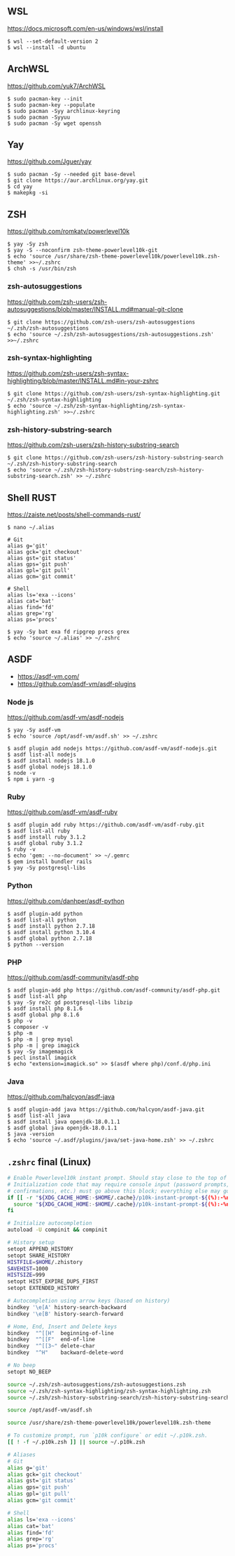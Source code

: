 ## WSL

https://docs.microsoft.com/en-us/windows/wsl/install

```
$ wsl --set-default-version 2
$ wsl --install -d ubuntu
```

## ArchWSL

https://github.com/yuk7/ArchWSL

```
$ sudo pacman-key --init
$ sudo pacman-key --populate
$ sudo pacman -Syy archlinux-keyring
$ sudo pacman -Syyuu
$ sudo pacman -Sy wget openssh
```

## Yay

https://github.com/Jguer/yay

```
$ sudo pacman -Sy --needed git base-devel
$ git clone https://aur.archlinux.org/yay.git
$ cd yay
$ makepkg -si
```

## ZSH

https://github.com/romkatv/powerlevel10k

```
$ yay -Sy zsh
$ yay -S --noconfirm zsh-theme-powerlevel10k-git
$ echo 'source /usr/share/zsh-theme-powerlevel10k/powerlevel10k.zsh-theme' >>~/.zshrc
$ chsh -s /usr/bin/zsh
```

### zsh-autosuggestions

https://github.com/zsh-users/zsh-autosuggestions/blob/master/INSTALL.md#manual-git-clone

```
$ git clone https://github.com/zsh-users/zsh-autosuggestions ~/.zsh/zsh-autosuggestions
$ echo 'source ~/.zsh/zsh-autosuggestions/zsh-autosuggestions.zsh' >>~/.zshrc
```

### zsh-syntax-highlighting

https://github.com/zsh-users/zsh-syntax-highlighting/blob/master/INSTALL.md#in-your-zshrc

```
$ git clone https://github.com/zsh-users/zsh-syntax-highlighting.git ~/.zsh/zsh-syntax-highlighting
$ echo 'source ~/.zsh/zsh-syntax-highlighting/zsh-syntax-highlighting.zsh' >>~/.zshrc
```

### zsh-history-substring-search

https://github.com/zsh-users/zsh-history-substring-search

```
$ git clone https://github.com/zsh-users/zsh-history-substring-search ~/.zsh/zsh-history-substring-search
$ echo 'source ~/.zsh/zsh-history-substring-search/zsh-history-substring-search.zsh' >> ~/.zshrc
```

## Shell RUST

https://zaiste.net/posts/shell-commands-rust/


```
$ nano ~/.alias
```

```
# Git
alias g='git'
alias gck='git checkout'
alias gst='git status'
alias gps='git push'
alias gpl='git pull'
alias gcm='git commit'

# Shell
alias ls='exa --icons'
alias cat='bat'
alias find='fd'
alias grep='rg'
alias ps='procs'
```

```
$ yay -Sy bat exa fd ripgrep procs grex
$ echo 'source ~/.alias' >> ~/.zshrc
```
## ASDF

- https://asdf-vm.com/
- https://github.com/asdf-vm/asdf-plugins

### Node js

https://github.com/asdf-vm/asdf-nodejs

```
$ yay -Sy asdf-vm
$ echo 'source /opt/asdf-vm/asdf.sh' >> ~/.zshrc

$ asdf plugin add nodejs https://github.com/asdf-vm/asdf-nodejs.git
$ asdf list-all nodejs
$ asdf install nodejs 18.1.0
$ asdf global nodejs 18.1.0
$ node -v
$ npm i yarn -g
```

### Ruby

https://github.com/asdf-vm/asdf-ruby

```
$ asdf plugin add ruby https://github.com/asdf-vm/asdf-ruby.git
$ asdf list-all ruby
$ asdf install ruby 3.1.2
$ asdf global ruby 3.1.2
$ ruby -v
$ echo 'gem: --no-document' >> ~/.gemrc
$ gem install bundler rails
$ yay -Sy postgresql-libs
```

### Python

https://github.com/danhper/asdf-python

```
$ asdf plugin-add python
$ asdf list-all python
$ asdf install python 2.7.18
$ asdf install python 3.10.4
$ asdf global python 2.7.18
$ python --version
```

### PHP

https://github.com/asdf-community/asdf-php

```
$ asdf plugin-add php https://github.com/asdf-community/asdf-php.git
$ asdf list-all php
$ yay -Sy re2c gd postgresql-libs libzip
$ asdf install php 8.1.6
$ asdf global php 8.1.6
$ php -v
$ composer -v
$ php -m
$ php -m | grep mysql
$ php -m | grep imagick
$ yay -Sy imagemagick
$ pecl install imagick
$ echo "extension=imagick.so" >> $(asdf where php)/conf.d/php.ini
```

### Java

https://github.com/halcyon/asdf-java

```
$ asdf plugin-add java https://github.com/halcyon/asdf-java.git
$ asdf list-all java
$ asdf install java openjdk-18.0.1.1
$ asdf global java openjdk-18.0.1.1
$ java -version
$ echo 'source ~/.asdf/plugins/java/set-java-home.zsh' >> ~/.zshrc
```

## `.zshrc` final (Linux)

```sh
# Enable Powerlevel10k instant prompt. Should stay close to the top of ~/.zshrc.
# Initialization code that may require console input (password prompts, [y/n]
# confirmations, etc.) must go above this block; everything else may go below.
if [[ -r "${XDG_CACHE_HOME:-$HOME/.cache}/p10k-instant-prompt-${(%):-%n}.zsh" ]]; then
  source "${XDG_CACHE_HOME:-$HOME/.cache}/p10k-instant-prompt-${(%):-%n}.zsh"
fi

# Initialize autocompletion
autoload -U compinit && compinit

# History setup
setopt APPEND_HISTORY
setopt SHARE_HISTORY
HISTFILE=$HOME/.zhistory
SAVEHIST=1000
HISTSIZE=999
setopt HIST_EXPIRE_DUPS_FIRST
setopt EXTENDED_HISTORY

# Autocompletion using arrow keys (based on history)
bindkey '\e[A' history-search-backward
bindkey '\e[B' history-search-forward

# Home, End, Insert and Delete keys
bindkey  "^[[H"  beginning-of-line
bindkey  "^[[F"  end-of-line
bindkey  "^[[3~" delete-char
bindkey  "^H"    backward-delete-word

# No beep
setopt NO_BEEP

source ~/.zsh/zsh-autosuggestions/zsh-autosuggestions.zsh
source ~/.zsh/zsh-syntax-highlighting/zsh-syntax-highlighting.zsh
source ~/.zsh/zsh-history-substring-search/zsh-history-substring-search.zsh

source /opt/asdf-vm/asdf.sh

source /usr/share/zsh-theme-powerlevel10k/powerlevel10k.zsh-theme

# To customize prompt, run `p10k configure` or edit ~/.p10k.zsh.
[[ ! -f ~/.p10k.zsh ]] || source ~/.p10k.zsh

# Aliases
# Git
alias g='git'
alias gck='git checkout'
alias gst='git status'
alias gps='git push'
alias gpl='git pull'
alias gcm='git commit'

# Shell
alias ls='exa --icons'
alias cat='bat'
alias find='fd'
alias grep='rg'
alias ps='procs'
```